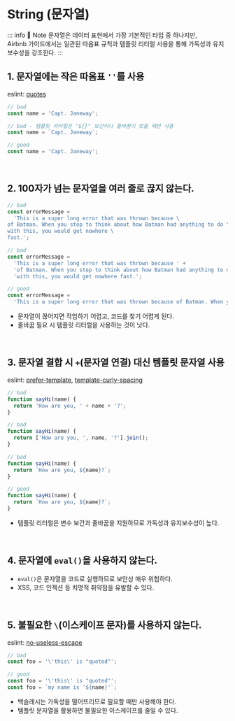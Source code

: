 # String (문자열)

::: info 🧩 Note
문자열은 데이터 표현에서 가장 기본적인 타입 중 하나지만,  
Airbnb 가이드에서는 일관된 따옴표 규칙과 템플릿 리터럴 사용을 통해 가독성과 유지보수성을 강조한다.
:::

## 1. 문자열에는 작은 따옴표 `''`를 사용

eslint: [quotes](https://eslint.org/docs/latest/rules/quotes.html)

```js
// bad
const name = 'Capt. Janeway';

// bad - 템플릿 리터럴은 "${}" 보간이나 줄바꿈이 있을 때만 사용
const name = `Capt. Janeway`;

// good
const name = 'Capt. Janeway';
```

<br>

## 2. 100자가 넘는 문자열을 여러 줄로 끊지 않는다.

```js
// bad
const errorMessage =
  'This is a super long error that was thrown because \
of Batman. When you stop to think about how Batman had anything to do \
with this, you would get nowhere \
fast.';

// bad
const errorMessage =
  'This is a super long error that was thrown because ' +
  'of Batman. When you stop to think about how Batman had anything to do ' +
  'with this, you would get nowhere fast.';

// good
const errorMessage =
  'This is a super long error that was thrown because of Batman. When you stop to think about how Batman had anything to do with this, you would get nowhere fast.';
```

- 문자열이 끊어지면 작업하기 어렵고, 코드를 찾기 어렵게 된다.
- 줄바꿈 필요 시 템플릿 리터럴을 사용하는 것이 낫다.

<br>

## 3. 문자열 결합 시 `+`(문자열 연결) 대신 템플릿 문자열 사용

eslint: [prefer-template](https://eslint.org/docs/latest/rules/prefer-template.html), [template-curly-spacing](https://eslint.org/docs/latest/rules/template-curly-spacing)

```js
// bad
function sayHi(name) {
  return 'How are you, ' + name + '?';
}

// bad
function sayHi(name) {
  return ['How are you, ', name, '?'].join();
}

// bad
function sayHi(name) {
  return `How are you, ${name}?`;
}

// good
function sayHi(name) {
  return `How are you, ${name}?`;
}
```

- 템플릿 리터럴은 변수 보간과 줄바꿈을 지원하므로 가독성과 유지보수성이 높다.

<br>

## 4. 문자열에 `eval()`을 사용하지 않는다.

- `eval()`은 문자열을 코드로 실행하므로 보안상 매우 위험하다.
- XSS, 코드 인젝션 등 치명적 취약점을 유발할 수 있다.

<br>

## 5. 불필요한 `\`(이스케이프 문자)를 사용하지 않는다.

eslint: [no-useless-escape](https://eslint.org/docs/latest/rules/no-useless-escape)

```js
// bad
const foo = '\'this\' is "quoted"';

// good
const foo = '\'this\' is "quoted"';
const foo = `my name is '${name}'`;
```

- 백슬래시는 가독성을 떨어뜨리므로 필요할 때만 사용해야 한다.
- 템플릿 문자열을 활용하면 불필요한 이스케이프를 줄일 수 있다.
